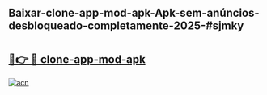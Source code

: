 ## Baixar-clone-app-mod-apk-Apk-sem-anúncios-desbloqueado-completamente-2025-#sjmky

# <h2><a href="https://ainizakaria.my?title=clone-app-mod-apk&ref=22M">🔗👉 🔴 clone-app-mod-apk</a></h2>

[![acn](https://github.com/user-attachments/assets/0f9c940e-d8b0-45ae-aac7-cd30a18b3e1c)](https://ainizakaria.my?title=clone-app-mod-apk&ref=22M)

